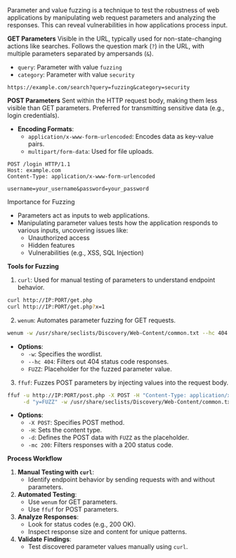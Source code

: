 Parameter and value fuzzing is a technique to test the robustness of web applications by manipulating web request parameters and analyzing the responses. This can reveal vulnerabilities in how applications process input.

 **GET Parameters**
Visible in the URL, typically used for non-state-changing actions like searches. Follows the question mark (`?`) in the URL, with multiple parameters separated by ampersands (`&`).
- `query`: Parameter with value `fuzzing`
- `category`: Parameter with value `security`

```http
https://example.com/search?query=fuzzing&category=security
```

**POST Parameters**
Sent within the HTTP request body, making them less visible than GET parameters. Preferred for transmitting sensitive data (e.g., login credentials).
- **Encoding Formats**:
    - `application/x-www-form-urlencoded`: Encodes data as key-value pairs.
    - `multipart/form-data`: Used for file uploads.

```http
POST /login HTTP/1.1
Host: example.com
Content-Type: application/x-www-form-urlencoded

username=your_username&password=your_password
```


Importance for Fuzzing
- Parameters act as inputs to web applications.
- Manipulating parameter values tests how the application responds to various inputs, uncovering issues like:
    - Unauthorized access
    - Hidden features
    - Vulnerabilities (e.g., XSS, SQL Injection)

**Tools for Fuzzing**
1. `curl`: Used for manual testing of parameters to understand endpoint behavior.

```bash
curl http://IP:PORT/get.php
curl http://IP:PORT/get.php?x=1
```

2. `wenum`: Automates parameter fuzzing for GET requests.

```bash
wenum -w /usr/share/seclists/Discovery/Web-Content/common.txt --hc 404 -u "http://IP:PORT/get.php?x=FUZZ"
```

- **Options**:
    - `-w`: Specifies the wordlist.
    - `--hc 404`: Filters out 404 status code responses.
    - `FUZZ`: Placeholder for the fuzzed parameter value.

3. `ffuf`: Fuzzes POST parameters by injecting values into the request body.

```bash
ffuf -u http://IP:PORT/post.php -X POST -H "Content-Type: application/x-www-form-urlencoded" \
     -d "y=FUZZ" -w /usr/share/seclists/Discovery/Web-Content/common.txt -mc 200 -v
```

- **Options**:
    - `-X POST`: Specifies POST method.
    - `-H`: Sets the content type.
    - `-d`: Defines the POST data with `FUZZ` as the placeholder.
    - `-mc 200`: Filters responses with a 200 status code.

**Process Workflow**

1. **Manual Testing with `curl`**:
    - Identify endpoint behavior by sending requests with and without parameters.
2. **Automated Testing**:
    - Use `wenum` for GET parameters.
    - Use `ffuf` for POST parameters.
3. **Analyze Responses**:
    - Look for status codes (e.g., 200 OK).
    - Inspect response size and content for unique patterns.
4. **Validate Findings**:
    - Test discovered parameter values manually using `curl`.
